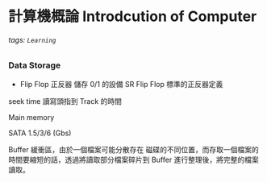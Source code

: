 # 計算機概論 Introdcution of Computer
###### tags: `Learning`

### Data Storage

- Flip Flop 正反器
儲存 0/1 的設備
SR Flip Flop 標準的正反器定義

seek time 讀寫頭指到 Track 的時間

Main memory

SATA 1.5/3/6 (Gbs)

Buffer 緩衝區，由於一個檔案可能分散存在 磁碟的不同位置，而存取一個檔案的時間要縮短的話，透過將讀取部分檔案碎片到 Buffer 進行整理後，將完整的檔案讀取。